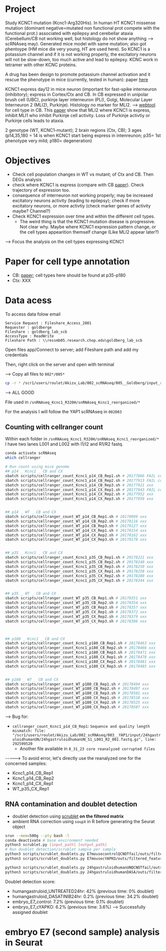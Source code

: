 # Project

Study KCNC1 mutation (Kcnc1-Arg320His). In human HT KCNC1 missense mutation (dominant negative=mutated non functional prot compete with the functional prot.) associated with epilepsy and cerebellar ataxia (Cerebellum/CB not working well, but histology do not show anything --> scRNAseq may). Generated mice model with same mutation; also got phentoype (HM mice die very young, HT are used here). So KCNC1 is a potassium channel and if it is not working properly, the excitatory neurons will not be slow-down, too much active and lead to epilepsy. KCNC work in tetramer with other KCNC proteins.

A drug has been design to promote potassium channel activation and it rescue the phenotype in mice (currently, tested in human): paper [here](https://pubmed.ncbi.nlm.nih.gov/38266642/)

KCNC1 express day12 in mice neuron (important for fast-spike interneuron (inhibitory); express in Cortex/Ctx and CB. In CB expressed in unipolar brush cell (UBC), purkinje layer interneuron (PLI), Golgi, Molecular Layer Interneuron 2 (MLI2), Purkinje). Histology no marker for MLI2. --> [webtool](https://portal.nemoarchive.org/) for cell type in CB. This [paper](https://www.sciencedirect.com/science/article/pii/S0896627324002484) show that MLI2 where KCNC1 is express, inhibit MLI1 who inhibit Purkinje cell activity. Loss of Purkinje activtiy or Purkinje cells leads to ataxia. 

2 genotype (WT, KCNC1-mutant); 2 brain regions (Ctx, CB); 3 ages (p14,35,180 = 14 is when KCNC1 start being express in intenreunon; p35= 1st phenotype very mild; p180= degeneration)



# Objectives

- Check cell population changes in WT vs mutant; of Ctx and CB. Then DEGs analysis
- check where KCNC1 is express (compare with CB [paper](https://pubmed.ncbi.nlm.nih.gov/34616064/)). Check trajectory of expression too.
- consequence of interneuron not working properly; may be increased excitatory neurons activity (leading to epilepsy); check if more excitatory neurons, or more activtiy (check marker genes of activity maybe? Channel?)
- Check KCNC1 expression over time and within the different cell types. 
    - The weird thing is that the KCNC1 mutation disease is progressive. Not clear why. Maybe where KCNC1 expression pattern change, or the cell types appearition themself change (Like MLI2 appear later?)

--> Focus the analysis on the cell types expressing KCNC1



# Paper for cell type annotation

- CB: [paper](https://pubmed.ncbi.nlm.nih.gov/34616064/); cell types here should be found at p35-p180
- Ctx: XXX



# Data acess

To access data folow email
```
Service Request : Fileshare_Access_2801 
Requester : goldberge 
Fileshare : goldberg_lab_scb 
AccessType : ReadWrite 
Fileshare Path : \\ressmb05.research.chop.edu\goldberg_lab_scb 
```

Open files app/Connect to server; add Fileshare path and add my credentials

Then, right click on the server and open with terminal

--> Copy all files to `002*/005*`

```bash
cp -r * /scr1/users/roulet/Akizu_Lab/002_scRNAseq/005__Goldberg/input_raw/

```

--> ALL GOOD

File used in `/snRNAseq_Kcnc1_R320H/snRNAseq_Kcnc1_reorganized/*`

For the analysis I will follow the YAP1 scRNAseq in `002003`


## Counting with cellranger count

Within each folder in `/snRNAseq_Kcnc1_R320H/snRNAseq_Kcnc1_reorganized/*` I have two lanes L001 and L002 with I1/I2 and R1/R2 fastq. 








```bash 
conda activate scRNAseq
which cellranger

# Run count using mice genome
## p14 _ Kcnc1 _ CB and CX
sbatch scripts/cellranger_count_Kcnc1_p14_CB_Rep1.sh # 20177866 FAIL corrupted; 20178043 xxx
sbatch scripts/cellranger_count_Kcnc1_p14_CB_Rep2.sh # 20177913 FAIL corrupted; 20178032 xxx
sbatch scripts/cellranger_count_Kcnc1_p14_CB_Rep3.sh # 20177921 xxx
sbatch scripts/cellranger_count_Kcnc1_p14_CX_Rep1.sh # 20177943 FAIL corrupted; 20178594 xxx
sbatch scripts/cellranger_count_Kcnc1_p14_CX_Rep2.sh # 20177952 xxx
sbatch scripts/cellranger_count_Kcnc1_p14_CX_Rep3.sh # 20177959 xxx


## p14 _ WT _ CB and CX
sbatch scripts/cellranger_count_WT_p14_CB_Rep1.sh # 20178099 xxx
sbatch scripts/cellranger_count_WT_p14_CB_Rep2.sh # 20178116 xxx
sbatch scripts/cellranger_count_WT_p14_CB_Rep3.sh # 20178127 xxx
sbatch scripts/cellranger_count_WT_p14_CX_Rep1.sh # 20178154 xxx 
sbatch scripts/cellranger_count_WT_p14_CX_Rep2.sh # 20178162 xxx
sbatch scripts/cellranger_count_WT_p14_CX_Rep3.sh # 20178170 xxx


## p35 _ Kcnc1 _ CB and CX
sbatch scripts/cellranger_count_Kcnc1_p35_CB_Rep1.sh # 20178221 xxx
sbatch scripts/cellranger_count_Kcnc1_p35_CB_Rep2.sh # 20178240 xxx
sbatch scripts/cellranger_count_Kcnc1_p35_CB_Rep3.sh # 20178250 xxx
sbatch scripts/cellranger_count_Kcnc1_p35_CX_Rep1.sh # 20178258 xxx 
sbatch scripts/cellranger_count_Kcnc1_p35_CX_Rep2.sh # 20178280 xxx
sbatch scripts/cellranger_count_Kcnc1_p35_CX_Rep3.sh # 20178344 xxx


## p35 _ WT _ CB and CX
sbatch scripts/cellranger_count_WT_p35_CB_Rep1.sh # 20178351 xxx
sbatch scripts/cellranger_count_WT_p35_CB_Rep2.sh # 20178354 xxx
sbatch scripts/cellranger_count_WT_p35_CB_Rep3.sh # 20178357 xxx
sbatch scripts/cellranger_count_WT_p35_CX_Rep1.sh # 20178372 xxx 
sbatch scripts/cellranger_count_WT_p35_CX_Rep2.sh # 20178379 xxx
sbatch scripts/cellranger_count_WT_p35_CX_Rep3.sh # 20178386 xxx



## p180 _ Kcnc1 _ CB and CX
sbatch scripts/cellranger_count_Kcnc1_p180_CB_Rep1.sh # 20178463 xxx
sbatch scripts/cellranger_count_Kcnc1_p180_CB_Rep2.sh # 20178466 xxx
sbatch scripts/cellranger_count_Kcnc1_p180_CB_Rep3.sh # 20178471 xxx
sbatch scripts/cellranger_count_Kcnc1_p180_CX_Rep1.sh # 20178478 xxx 
sbatch scripts/cellranger_count_Kcnc1_p180_CX_Rep2.sh # 20178481 xxx
sbatch scripts/cellranger_count_Kcnc1_p180_CX_Rep3.sh # 20178485 xxx


## p180 _ WT _ CB and CX
sbatch scripts/cellranger_count_WT_p180_CB_Rep1.sh # 20178494 xxx
sbatch scripts/cellranger_count_WT_p180_CB_Rep2.sh # 20178497 xxx
sbatch scripts/cellranger_count_WT_p180_CB_Rep3.sh # 20178501 xxx
sbatch scripts/cellranger_count_WT_p180_CX_Rep1.sh # 20178518 xxx 
sbatch scripts/cellranger_count_WT_p180_CX_Rep2.sh # 20178525 xxx
sbatch scripts/cellranger_count_WT_p180_CX_Rep3.sh # 20178587 xxx
```


--> Bug for:
- `cellranger_count_Kcnc1_p14_CB_Rep1`: `Sequence and quality length mismatch: file: "/scr1/users/roulet/Akizu_Lab/002_scRNAseq/003__YAP1/input/24hgastruloidhumanUN/24hgastruloidhumanUN_S1_L001_R2_001.fastq.gz", line: 292599520`
    - Another file available in `8_31_23 core reanalyzed corrupted files`

-----> To avoid error, let's directly use the reanalyzed one for the concerned samples: 
- Kcnc1_p14_CB_Rep1
- Kcnc1_p14_CB_Rep2
- Kcnc1_p14_CX_Rep1
- WT_p35_CX_Rep1
























## RNA contamination and doublet detection
- doublet detection using [scrublet](https://github.com/swolock/scrublet) **on the filtered matrix**
- ambient RNA correction using `soupX` in R before generating the Seurat object

```bash
srun --mem=500g --pty bash -l
conda deactivate # base environment needed
python3 scrublet.py [input_path] [output_path]
# Run doublet detection/scrublet sample per sample
python3 scripts/scrublet_doublets.py E7mousecontrolQCNOTfail/outs/filtered_feature_bc_matrix output/doublets/embryo_E7_control.tsv
python3 scripts/scrublet_doublets.py E7mousecYAPKO/outs/filtered_feature_bc_matrix output/doublets/embryo_E7_cYAPKO.tsv

python3 scripts/scrublet_doublets.py 24hgastruloidhumanUNQCNOTfail/outs/filtered_feature_bc_matrix output/doublets/humangastruloid_UNTREATED24hr.tsv
python3 scripts/scrublet_doublets.py 24hgastruloidhumanDASA/outs/filtered_feature_bc_matrix output/doublets/humangastruloid_DASATINIB24hr.tsv

```
Doublet detection score:
- humangastruloid_UNTREATED24hr: 42% (previous time: 0% doublet)
- humangastruloid_DASATINIB24hr: 0.2% (previous time: 34.2% doublet)
- embryo_E7_control: 7.2% (previous time: 0.1% doublet)
- embryo_E7_cYAPKO: 6.2% (previous time: 3.6%)
--> Successfully assigned doublet





# embryo E7 (second sample) analysis in Seurat



